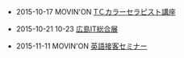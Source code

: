 * 2015-10-17 MOVIN'ON [TＣカラーセラピスト講座](https://www.facebook.com/movinon.hiroshima/posts/1000984629922315)
* 2015-10-21 10-23 [広島IT総合展](http://www.hia.or.jp/expo/index.html)

* 2015-11-11 MOVIN'ON [英語接客セミナー](https://www.facebook.com/events/732070760232987/)

